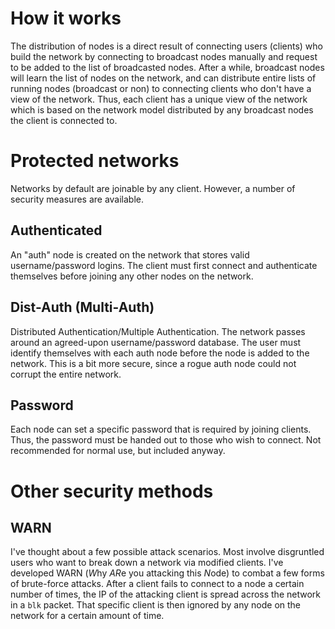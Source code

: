 How it works
============
The distribution of nodes is a direct result of connecting users (clients) who build the network by connecting to broadcast nodes manually and request to be added to the list of broadcasted nodes. After a while, broadcast nodes will learn the list of nodes on the network, and can distribute entire lists of running nodes (broadcast or non) to connecting clients who don't have a view of the network. Thus, each client has a unique view of the network which is based on the network model distributed by any broadcast nodes the client is connected to.

Protected networks
==================
Networks by default are joinable by any client. However, a number of security measures are available.

Authenticated
-------------
An "auth" node is created on the network that stores valid username/password logins. The client must first connect and authenticate themselves before joining any other nodes on the network.

Dist-Auth (Multi-Auth)
---------
Distributed Authentication/Multiple Authentication. The network passes around an agreed-upon username/password database. The user must identify themselves with each auth node before the node is added to the network. This is a bit more secure, since a rogue auth node could not corrupt the entire network.

Password
--------
Each node can set a specific password that is required by joining clients. Thus, the password must be handed out to those who wish to connect. Not recommended for normal use, but included anyway.

Other security methods
======================

WARN
----
I've thought about a few possible attack scenarios. Most involve disgruntled users who want to break down a network via modified clients. I've developed WARN (*W*hy *AR*e you attacking this *N*ode) to combat a few forms of brute-force attacks. After a client fails to connect to a node a certain number of times, the IP of the attacking client is spread across the network in a `blk` packet. That specific client is then ignored by any node on the network for a certain amount of time.
